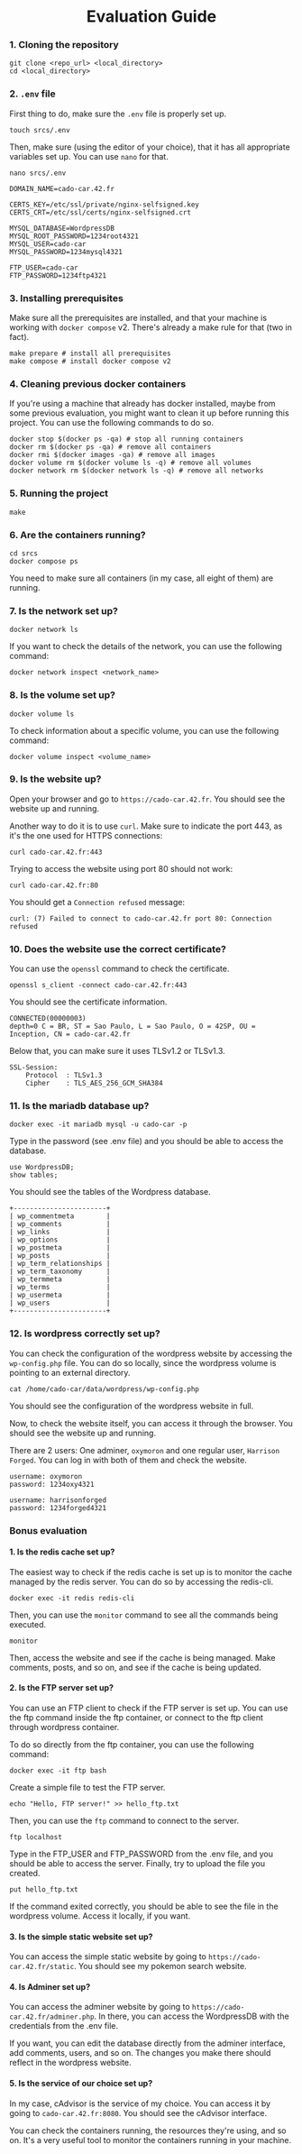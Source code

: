 <h1 align=center>
	<b>Evaluation Guide</b>
</h1>

### 1. Cloning the repository

```shell
git clone <repo_url> <local_directory>
cd <local_directory>
```

### 2. `.env` file

First thing to do, make sure the `.env` file is properly set up.

```shell
touch srcs/.env
```

Then, make sure (using the editor of your choice), that it has all appropriate variables set up. You can use `nano` for that.

```shell
nano srcs/.env
```

```
DOMAIN_NAME=cado-car.42.fr

CERTS_KEY=/etc/ssl/private/nginx-selfsigned.key
CERTS_CRT=/etc/ssl/certs/nginx-selfsigned.crt

MYSQL_DATABASE=WordpressDB
MYSQL_ROOT_PASSWORD=1234root4321
MYSQL_USER=cado-car
MYSQL_PASSWORD=1234mysql4321

FTP_USER=cado-car
FTP_PASSWORD=1234ftp4321

```

### 3. Installing prerequisites

Make sure all the prerequisites are installed, and that your machine is working with `docker compose` v2. There's already a make rule for that (two in fact).

```shell
make prepare # install all prerequisites
make compose # install docker compose v2
```

### 4. Cleaning previous docker containers

If you're using a machine that already has docker installed, maybe from some previous evaluation, you might want to clean it up before running this project. You can use the following commands to do so.

```shell
docker stop $(docker ps -qa) # stop all running containers
docker rm $(docker ps -qa) # remove all containers
docker rmi $(docker images -qa) # remove all images
docker volume rm $(docker volume ls -q) # remove all volumes
docker network rm $(docker network ls -q) # remove all networks
```

### 5. Running the project

```shell
make
```

### 6. Are the containers running?

```shell
cd srcs
docker compose ps
```

You need to make sure all containers (in my case, all eight of them) are running.


### 7. Is the network set up?

```shell
docker network ls
```

If you want to check the details of the network, you can use the following command:

```shell
docker network inspect <network_name>
```

### 8. Is the volume set up?

```shell
docker volume ls
```
To check information about a specific volume, you can use the following command:

```shell
docker volume inspect <volume_name>
```

### 9. Is the website up?

Open your browser and go to `https://cado-car.42.fr`. You should see the website up and running.

Another way to do it is to use `curl`. Make sure to indicate the port 443, as it's the one used for HTTPS connections:

```shell
curl cado-car.42.fr:443
```

Trying to access the website using port 80 should not work:

```shell
curl cado-car.42.fr:80
```

You should get a `Connection refused` message:

```shell
curl: (7) Failed to connect to cado-car.42.fr port 80: Connection refused
```

### 10. Does the website use the correct certificate?

You can use the `openssl` command to check the certificate.

```shell
openssl s_client -connect cado-car.42.fr:443
```

You should see the certificate information.

```
CONNECTED(00000003)
depth=0 C = BR, ST = Sao Paulo, L = Sao Paulo, O = 42SP, OU = Inception, CN = cado-car.42.fr
```

Below that, you can make sure it uses TLSv1.2 or TLSv1.3.

```
SSL-Session:
    Protocol  : TLSv1.3
    Cipher    : TLS_AES_256_GCM_SHA384
```

### 11. Is the mariadb database up?

```shell
docker exec -it mariadb mysql -u cado-car -p
```

Type in the password (see .env file) and you should be able to access the database.

```mysql
use WordpressDB;
show tables;
```

You should see the tables of the Wordpress database.

```
+-----------------------+
| wp_commentmeta        |
| wp_comments           |
| wp_links              |
| wp_options            |
| wp_postmeta           |
| wp_posts              |
| wp_term_relationships |
| wp_term_taxonomy      |
| wp_termmeta           |
| wp_terms              |
| wp_usermeta           |
| wp_users              |
+-----------------------+
```

### 12. Is wordpress correctly set up?

You can check the configuration of the wordpress website by accessing the `wp-config.php` file. You can do so locally, since the wordpress volume is pointing to an external directory.

```shell
cat /home/cado-car/data/wordpress/wp-config.php
```

You should see the configuration of the wordpress website in full.

Now, to check the website itself, you can access it through the browser. You should see the website up and running.

There are 2 users: One adminer, `oxymoron` and one regular user, `Harrison Forged`. You can log in with both of them and check the website.

```
username: oxymoron
password: 1234oxy4321
```

```
username: harrisonforged
password: 1234forged4321
```

### Bonus evaluation

#### 1. Is the redis cache set up?

The easiest way to check if the redis cache is set up is to monitor the cache managed by the redis server. You can do so by accessing the redis-cli.

```shell
docker exec -it redis redis-cli
```

Then, you can use the `monitor` command to see all the commands being executed.

```shell
monitor
```

Then, access the website and see if the cache is being managed. Make comments, posts, and so on, and see if the cache is being updated.

#### 2. Is the FTP server set up?

You can use an FTP client to check if the FTP server is set up. You can use the ftp command inside the ftp container, or connect to the ftp client through wordpress container.

To do so directly from the ftp container, you can use the following command:

```shell
docker exec -it ftp bash
```

Create a simple file to test the FTP server.

```shell
echo "Hello, FTP server!" >> hello_ftp.txt
```

Then, you can use the `ftp` command to connect to the server.

```shell
ftp localhost
```

Type in the FTP_USER and FTP_PASSWORD from the .env file, and you should be able to access the server. Finally, try to upload the file you created.

```shell
put hello_ftp.txt
```

If the command exited correctly, you should be able to see the file in the wordpress volume. Access it locally, if you want. 

#### 3. Is the simple static website set up?

You can access the simple static website by going to `https://cado-car.42.fr/static`. You should see my pokemon search website.

#### 4. Is Adminer set up?

You can access the adminer website by going to `https://cado-car.42.fr/adminer.php`. In there, you can access the WordpressDB with the credentials from the .env file. 

If you want, you can edit the database directly from the adminer interface, add comments, users, and so on. The changes you make there should reflect in the wordpress website.

#### 5. Is the service of our choice set up?

In my case, cAdvisor is the service of my choice. You can access it by going to `cado-car.42.fr:8080`. You should see the cAdvisor interface.

You can check the containers running, the resources they're using, and so on. It's a very useful tool to monitor the containers running in your machine.

